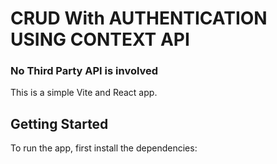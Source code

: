 # CRUD With AUTHENTICATION USING CONTEXT API 
### No Third Party API is involved

This is a simple Vite and React app.

## Getting Started

To run the app, first install the dependencies: